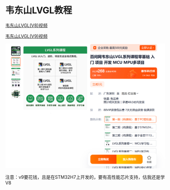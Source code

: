 # 韦东山LVGL教程
[韦东山LVGL(V8)视频](https://www.bilibili.com/video/BV1Ya411r7K2/?share_source=copy_web&vd_source=c7eacf65356bd9b3ebb5403b8ff1d512)

[韦东山LVGL(V9)视频](https://www.bilibili.com/video/BV1or421L75s/?share_source=copy_web&vd_source=c7eacf65356bd9b3ebb5403b8ff1d512)

![alt text](image.png)

注意：v9要花钱，且是在STM32H7上开发的，要有高性能芯片支持，估我还是学V8
